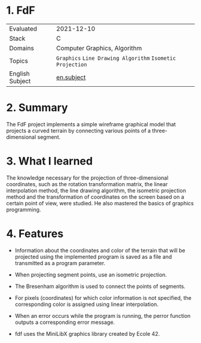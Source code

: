 # 1. FdF

|   |   |
| - | - |
| Evaluated | 2021-12-10 |
| Stack | C |
| Domains | Computer Graphics, Algorithm |
| Topics | `Graphics` `Line Drawing Algorithm` `Isometic Projection` |
| English Subject | [en.subject](https://github.com/venera111/fdf/blob/master/en.subject.pdf) |

# 2. Summary
The FdF project implements a simple wireframe graphical model that projects a curved terrain by connecting various points of a three-dimensional segment.

# 3. What I learned
The knowledge necessary for the projection of three-dimensional coordinates, such as the rotation transformation matrix, the linear interpolation method, the line drawing algorithm, the isometric projection method and the transformation of coordinates on the screen based on a certain point of view, were studied. He also mastered the basics of graphics programming.

# 4. Features
* Information about the coordinates and color of the terrain that will be projected using the implemented program is saved as a file and transmitted as a program parameter.
* When projecting segment points, use an isometric projection.

* The Bresenham algorithm is used to connect the points of segments.

* For pixels (coordinates) for which color information is not specified, the corresponding color is assigned using linear interpolation.

* When an error occurs while the program is running, the perror function outputs a corresponding error message.

* fdf uses the MiniLibX graphics library created by Ecole 42.
